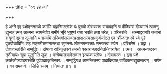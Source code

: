 +++
title = "०९ इह त्वा"

+++

हे अग्ने इह रक्षोहननाख्ये कर्मणि यद्वास्मिल्लोके यः पुरुषो दोषावस्ता रात्रावहनि च दीदिवांसं दीप्यमानं त्वामनु द्य़ुन्वहं त्मन् आत्मना स्वयमेवोप समीपे भूरि भूयुष्थं यथा भवति तथा चरेत् । परिचरति । तस्माद्वयमपि जनानां शत्रूणां द्युम्ना द्युम्नानि धनान्यभि तस्थिवांसस्त्वत्प्रसादादात्मसात्कुर्वन्तोऽत एव क्रीळन्तः स्वे स्वे गृहे पुत्रपौत्रादिभिः सह सङ्क्रीडमानास्तथा सुमनसः शोभनमनस्काः सन्तस्त्वां सपेम । परिचरेम । यद्वा । दोशावस्तरिति सम्बुद्धिः । दोषाया रात्रिकृतस्य तमसो वस्तराच्छादयितर्निवारयितः । त्मन् । आत्मन्यब्दस्य तृतीयायाः सुपां सुलुगिति लुक् । मन्त्रेष्वाङ्यादेरात्मन इत्याकारलोपः । दोषावस्तः । द्वन्द्व पक्षे कार्तकौजपादयश्चेति पूर्वपदप्रकृतिस्वरः । सम्बुद्धिपक्ष आमन्त्रितस्य पादादित्वात् षाष्ठिकमाद्युदात्तत्वम् । सपेम । षप समवाये । लिङि रूपम् । निघातः ॥ ९ ॥